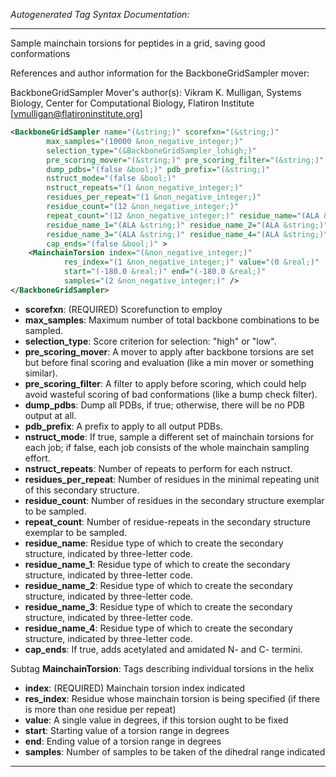 <!-- THIS IS AN AUTOGENERATED FILE: Don't edit it directly, instead change the schema definition in the code itself. -->

_Autogenerated Tag Syntax Documentation:_

---
Sample mainchain torsions for peptides in a grid, saving good conformations

References and author information for the BackboneGridSampler mover:

BackboneGridSampler Mover's author(s):
Vikram K. Mulligan, Systems Biology, Center for Computational Biology, Flatiron Institute [vmulligan@flatironinstitute.org]

```xml
<BackboneGridSampler name="(&string;)" scorefxn="(&string;)"
        max_samples="(10000 &non_negative_integer;)"
        selection_type="(&BackboneGridSampler_lohigh;)"
        pre_scoring_mover="(&string;)" pre_scoring_filter="(&string;)"
        dump_pdbs="(false &bool;)" pdb_prefix="(&string;)"
        nstruct_mode="(false &bool;)"
        nstruct_repeats="(1 &non_negative_integer;)"
        residues_per_repeat="(1 &non_negative_integer;)"
        residue_count="(12 &non_negative_integer;)"
        repeat_count="(12 &non_negative_integer;)" residue_name="(ALA &string;)"
        residue_name_1="(ALA &string;)" residue_name_2="(ALA &string;)"
        residue_name_3="(ALA &string;)" residue_name_4="(ALA &string;)"
        cap_ends="(false &bool;)" >
    <MainchainTorsion index="(&non_negative_integer;)"
            res_index="(1 &non_negative_integer;)" value="(0 &real;)"
            start="(-180.0 &real;)" end="(-180.0 &real;)"
            samples="(2 &non_negative_integer;)" />
</BackboneGridSampler>
```

-   **scorefxn**: (REQUIRED) Scorefunction to employ
-   **max_samples**: Maximum number of total backbone combinations to be sampled.
-   **selection_type**: Score criterion for selection: "high" or "low".
-   **pre_scoring_mover**: A mover to apply after backbone torsions are set but before final scoring and evaluation (like a min mover or something similar).
-   **pre_scoring_filter**: A filter to apply before scoring, which could help avoid wasteful scoring of bad conformations (like a bump check filter).
-   **dump_pdbs**: Dump all PDBs, if true; otherwise, there will be no PDB output at all.
-   **pdb_prefix**: A prefix to apply to all output PDBs.
-   **nstruct_mode**: If true, sample a different set of mainchain torsions for each job; if false, each job consists of the whole mainchain sampling effort.
-   **nstruct_repeats**: Number of repeats to perform for each nstruct.
-   **residues_per_repeat**: Number of residues in the minimal repeating unit of this secondary structure.
-   **residue_count**: Number of residues in the secondary structure exemplar to be sampled.
-   **repeat_count**: Number of residue-repeats in the secondary structure exemplar to be sampled.
-   **residue_name**: Residue type of which to create the secondary structure, indicated by three-letter code.
-   **residue_name_1**: Residue type of which to create the secondary structure, indicated by three-letter code.
-   **residue_name_2**: Residue type of which to create the secondary structure, indicated by three-letter code.
-   **residue_name_3**: Residue type of which to create the secondary structure, indicated by three-letter code.
-   **residue_name_4**: Residue type of which to create the secondary structure, indicated by three-letter code.
-   **cap_ends**: If true, adds acetylated and amidated N- and C- termini.


Subtag **MainchainTorsion**:   Tags describing individual torsions in the helix

-   **index**: (REQUIRED) Mainchain torsion index indicated
-   **res_index**: Residue whose mainchain torsion is being specified (if there is more than one residue per repeat)
-   **value**: A single value in degrees, if this torsion ought to be fixed
-   **start**: Starting value of a torsion range in degrees
-   **end**: Ending value of a torsion range in degrees
-   **samples**: Number of samples to be taken of the dihedral range indicated

---

